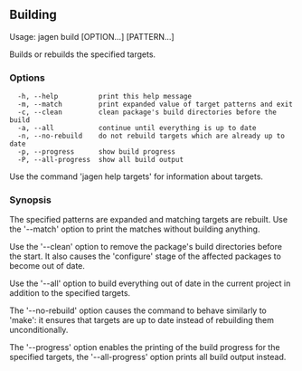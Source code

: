 ## Building

Usage: jagen build [OPTION...] [PATTERN...]

  Builds or rebuilds the specified targets.

### Options

```
  -h, --help          print this help message
  -m, --match         print expanded value of target patterns and exit
  -c, --clean         clean package's build directories before the build
  -a, --all           continue until everything is up to date
  -n, --no-rebuild    do not rebuild targets which are already up to date
  -p, --progress      show build progress
  -P, --all-progress  show all build output
```

  Use the command 'jagen help targets' for information about targets.

### Synopsis

  The specified patterns are expanded and matching targets are rebuilt. Use the
  '--match' option to print the matches without building anything.

  Use the '--clean' option to remove the package's build directories before the
  start. It also causes the 'configure' stage of the affected packages to
  become out of date.

  Use the '--all' option to build everything out of date in the current project
  in addition to the specified targets.

  The '--no-rebuild' option causes the command to behave similarly to 'make':
  it ensures that targets are up to date instead of rebuilding them
  unconditionally.

  The '--progress' option enables the printing of the build progress for the
  specified targets, the '--all-progress' option prints all build output
  instead.
